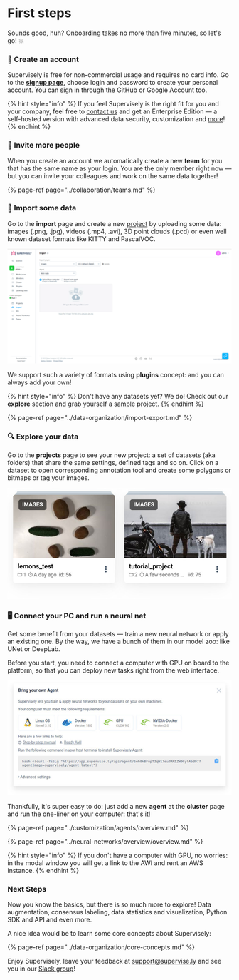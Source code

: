 # First steps

Sounds good, huh? Onboarding takes no more than five minutes, so let's go! 💥

### 🏁 Create an account

Supervisely is free for non-commercial usage and requires no card info. Go to the [**signup page**](https://app.supervise.ly/signup), choose login and password to create your personal account. You can sign in through the GitHub or Google Account too.

{% hint style="info" %}
If you feel Supervisely is the right fit for you and your company,  feel free to [contact us](https://supervise.ly/contact) and get an Enterprise Edition — a self-hosted version with advanced data security, customization and [more](https://supervise.ly/enterprise)!
{% endhint %}

### 👋 Invite more people

When you create an account we automatically create a new **team** for you that has the same name as your login. You are the only member right now — but you can invite your colleagues and work on the same data together!

{% page-ref page="../collaboration/teams.md" %}

### 📂 Import some data

Go to the **import** page and create a new [project](../data-organization/projects.md) by uploading some data: images \(.png, .jpg\), videos \(.mp4, .avi\), 3D point clouds \(.pcd\) or even well known dataset formats like KITTY and PascalVOC.

![](../assets/uploading.gif)

We support such a variety of formats using **plugins** concept: and you can always add your own!

{% hint style="info" %}
Don't have any datasets yet? We do! Check out our **explore** section and grab yourself a sample project.
{% endhint %}

{% page-ref page="../data-organization/import-export.md" %}

### 🔍 Explore your data

Go to the **projects** page to see your new project: a set of datasets \(aka folders\) that share the same settings, defined tags and so on. Click on a dataset to open corresponding annotation tool and create some polygons or bitmaps or tag your images.

![](../assets/projects-cards.jpg)

### 🖥 Connect your PC and run a neural net

Get some benefit from your datasets — train a new neural network or apply an existing one. By the way, we have a bunch of them in our model zoo: like UNet or DeepLab.

Before you start, you need to connect a computer with GPU on board to the platform, so that you can deploy new tasks right from the web interface.

![](../assets/deploy-agent-modal.jpg)

Thankfully, it's super easy to do: just add a new **agent** at the **cluster** page and run the one-liner on your computer: that's it!

{% page-ref page="../customization/agents/overview.md" %}

{% page-ref page="../neural-networks/overview/overview.md" %}

{% hint style="info" %}
If you don't have a computer with GPU, no worries: in the modal window you will get a link to the AWI and rent an AWS instance.
{% endhint %}

### Next Steps

Now you know the basics, but there is so much more to explore! Data augmentation, consensus labeling, data statistics and visualization, Python SDK and API and even more.

A nice idea would be to learn some core concepts about Supervisely:

{% page-ref page="../data-organization/core-concepts.md" %}

Enjoy Supervisely, leave your feedback at [support@supervise.ly](mailto:support@supervise.ly) and see you in our [Slack group](https://supervise.ly/slack)!

